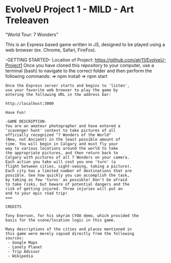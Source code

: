 # EvolveU Project 1 - MILD - Art Treleaven

"World Tour: 7 Wonders"

This is an Express based game written in JS, designed to be played using
a web browser (ex. Chrome, Safari, FireFox).

-GETTING STARTED-
Location of Project: https://github.com/atr11/EvolveU-Project1
Once you have cloned this repository to your computer,
use a terminal (bash) to navigate to the correct folder
and then perform the following commands:
=> npm install
=> npm start
```
Once the Express server starts and begins to 'listen',
use your favorite web browser to play the game by
entering the following URL in the address bar: 

http://localhost:3000 

Have Fun!

-GAME DESCRIPTION-
You are an amateur photographer and have entered a
'scavenger hunt' contest to take pictures of all
officially recognized "7 Wonders of the World"
(New, not Ancient) in the least possible amount of
time. You will begin in Calgary and must fly your
way to various locations around the world to take
the appropriate pictures, and then return back to
Calgary with pictures of all 7 Wonders on your camera.
Each action you take will cost you one 'turn' (a
flight between cities, sight-seeing, taking a picture).
Each city has a limited number of destinations that are
possible. See how quickly you can accomplish the task,
by taking as few 'turns' as possible! Don't be afraid
to take risks, but beware of potential dangers and the
risk of getting injured. Three injuries will put an
end to your epic road trip!
===

CREDITS

Tony Enerson, for his skyrim CYOA demo, which provided the
basis for the scene/location logic in this game.

Many descriptions of the cities and places mentioned in
this game were merely copied directly from the following
sources:
 - Google Maps
 - Lonely Planet
 - Trip Advisor
 - Wikipedia


